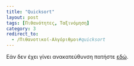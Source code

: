 ```yaml
---
title: "Quicksort"
layout: post
tags: [Πιθανότητες, Ταξινόμηση]
category: 3
redirect_to:
  - /Πιθανοτικοί-Αλγόριθμοι#quicksort
---
```


Εάν δεν έχει γίνει ανακατεύθυνση πατήστε [εδώ](https://kallinikos.github.io/Πιθανοτικοί-Αλγόριθμοι#quicksort).
